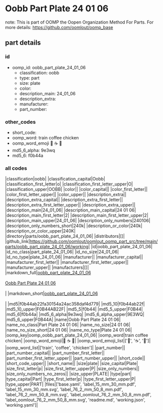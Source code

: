 # Oobb Part Plate 24 01 06  

note: This is part of OOMP the Oopen Organization Method For Parts. For more details: https://github.com/oomlout/oomp_base

##  part details





### id
* oomp_id: oobb_part_plate_24_01_06
  * classification: oobb
  * type: part
  * size: plate
  * color: 
  * description_main: 24_01_06
  * description_extra: 
  * manufacturer: 
  * part_number: 

### other_codes
* short_code: 
* oomp_word: train coffee chicken
* oomp_word_emoji :train: :coffee: :chicken:
* md5_6_alpha: 9e3wq
* md5_6: f0b44a

### all codes 
|classification|oobb|
|classification_capital|Oobb|
|classification_first_letter|o|
|classification_first_letter_upper|O|
|classification_upper|OOBB|
|color||
|color_capital||
|color_first_letter||
|color_first_letter_upper||
|color_upper||
|description_extra||
|description_extra_capital||
|description_extra_first_letter||
|description_extra_first_letter_upper||
|description_extra_upper||
|description_main|24_01_06|
|description_main_capital|24 01 06|
|description_main_first_letter|2|
|description_main_first_letter_upper|2|
|description_main_upper|24_01_06|
|description_only_numbers|240106|
|description_only_numbers_short|240k|
|description_or_color|240k|
|description_or_color_upper|240K|
|directory|parts/oobb_part_plate_24_01_06|
|distributors|[]|
|github_link|https://github.com/oomlout/oomlout_oomp_part_src/tree/main/parts/oobb_part_plate_24_01_06/working|
|id|oobb_part_plate_24_01_06|
|id_no_class|part_plate_24_01_06|
|id_no_size|24_01_06|
|id_no_type|plate_24_01_06|
|manufacturer||
|manufacturer_capital||
|manufacturer_first_letter||
|manufacturer_first_letter_upper||
|manufacturer_upper||
|manufacturers|[]|
|markdown_full|[oobb_part_plate_24_01_06](https://github.com/oomlout/oomlout_oomp_part_src/tree/main/parts/oobb_part_plate_24_01_06/working)<br>[](https://github.com/oomlout/oomlout_oomp_part_src/tree/main/parts/oobb_part_plate_24_01_06/working)<br>[Oobb Part Plate 24 01 06](https://github.com/oomlout/oomlout_oomp_part_src/tree/main/parts/oobb_part_plate_24_01_06/working)<br><br>|
|markdown_short|[oobb_part_plate_24_01_06](https://github.com/oomlout/oomlout_oomp_part_src/tree/main/parts/oobb_part_plate_24_01_06/working)<br><br>|
|md5|f0b44ab22fa30154a24ac358daf4d779|
|md5_10|f0b44ab22f|
|md5_10_upper|F0B44AB22F|
|md5_5|f0b44|
|md5_5_upper|F0B44|
|md5_6|f0b44a|
|md5_6_alpha|9e3wq|
|md5_6_alpha_upper|9E3WQ|
|md5_6_upper|F0B44A|
|name|Oobb Part Plate 24 01 06|
|name_no_class|Part Plate 24 01 06|
|name_no_size|24 01 06|
|name_no_size_short|24 01 06|
|name_no_type|Plate 24 01 06|
|oomp_key|oomp_oobb_part_plate_24_01_06|
|oomp_word|train coffee chicken|
|oomp_word_emoji|:train: :coffee: :chicken:|
|oomp_word_emoji_list|[':train:', ':coffee:', ':chicken:']|
|oomp_word_list|['train', 'coffee', 'chicken']|
|part_number||
|part_number_capital||
|part_number_first_letter||
|part_number_first_letter_upper||
|part_number_upper||
|short_code||
|short_code_upper||
|short_name||
|size|plate|
|size_capital|Plate|
|size_first_letter|p|
|size_first_letter_upper|P|
|size_only_numbers||
|size_only_numbers_no_zeros||
|size_upper|PLATE|
|type|part|
|type_capital|Part|
|type_first_letter|p|
|type_first_letter_upper|P|
|type_upper|PART|
|files|['base.yaml', 'label_15_mm_30_mm.pdf', 'label_15_mm_30_mm.svg', 'label_76_2_mm_50_8_mm.pdf', 'label_76_2_mm_50_8_mm.svg', 'label_oomlout_76_2_mm_50_8_mm.pdf', 'label_oomlout_76_2_mm_50_8_mm.svg', 'readme.md', 'working.json', 'working.yaml']|
